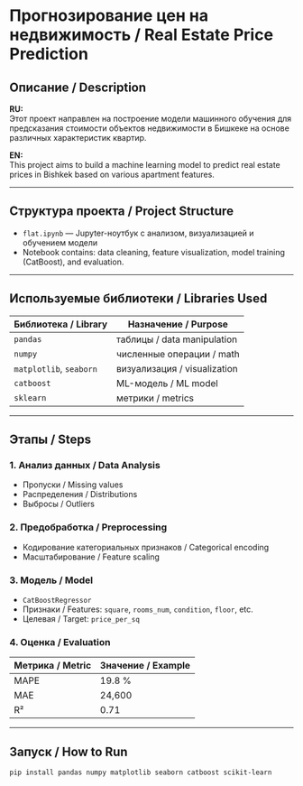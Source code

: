 # Прогнозирование цен на недвижимость / Real Estate Price Prediction

## Описание / Description

**RU:**  
Этот проект направлен на построение модели машинного обучения для предсказания стоимости объектов недвижимости в Бишкеке на основе различных характеристик квартир.

**EN:**  
This project aims to build a machine learning model to predict real estate prices in Bishkek based on various apartment features.

---

## Структура проекта / Project Structure

- `flat.ipynb` — Jupyter-ноутбук с анализом, визуализацией и обучением модели  
- Notebook contains: data cleaning, feature visualization, model training (CatBoost), and evaluation.

---

## Используемые библиотеки / Libraries Used

| Библиотека / Library | Назначение / Purpose        |
|----------------------|-----------------------------|
| `pandas`             | таблицы / data manipulation |
| `numpy`              | численные операции / math   |
| `matplotlib`, `seaborn` | визуализация / visualization |
| `catboost`           | ML-модель / ML model        |
| `sklearn`            | метрики / metrics           |

---

## Этапы / Steps

### 1. Анализ данных / Data Analysis
- Пропуски / Missing values
- Распределения / Distributions
- Выбросы / Outliers

### 2. Предобработка / Preprocessing
- Кодирование категориальных признаков / Categorical encoding
- Масштабирование / Feature scaling

### 3. Модель / Model
- `CatBoostRegressor`
- Признаки / Features: `square`, `rooms_num`, `condition`, `floor`, etc.
- Целевая / Target: `price_per_sq`

### 4. Оценка / Evaluation

| Метрика / Metric | Значение / Example |
|------------------|---------------------|
| MAPE             | 19.8 %              |
| MAE              | 24,600              |
| R²               | 0.71                |

---

## Запуск / How to Run

```bash
pip install pandas numpy matplotlib seaborn catboost scikit-learn
